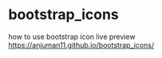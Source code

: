 # bootstrap_icons
how to use bootstrap icon
live preview
https://anjuman11.github.io/bootstrap_icons/
